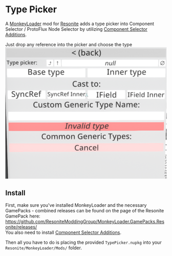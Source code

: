 Type Picker
===========

A [MonkeyLoader](https://github.com/MonkeyModdingTroop/MonkeyLoader) mod for [Resonite](https://resonite.com/) adds a type picker into Component Selector / ProtoFlux Node Selector by utilizing [Component Selector Additions](https://github.com/ResoniteModdingGroup/ComponentSelectorAdditions).

Just drop any reference into the picker and choose the type
![image](screenshot/panel.png)

## Install
First, make sure you've installed MonkeyLoader and the necessary GamePacks - combined releases can be found on the page of the Resonite GamePack here: https://github.com/ResoniteModdingGroup/MonkeyLoader.GamePacks.Resonite/releases/  
You also need to install [Component Selector Additions](https://github.com/ResoniteModdingGroup/ComponentSelectorAdditions/releases).

Then all you have to do is placing the provided `TypePicker.nupkg` into your `Resonite/MonkeyLoader/Mods/` folder.  